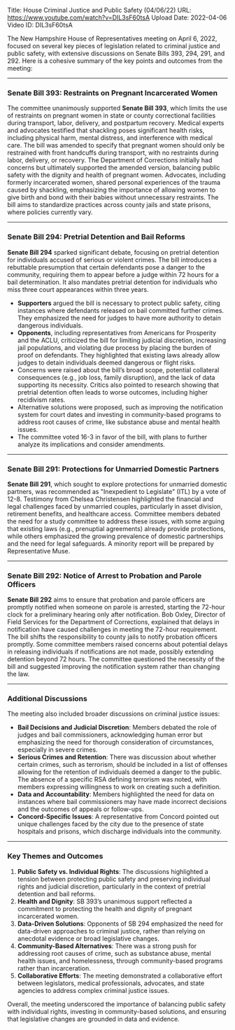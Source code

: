 Title: House Criminal Justice and Public Safety (04/06/22)
URL: https://www.youtube.com/watch?v=DIL3sF60tsA
Upload Date: 2022-04-06
Video ID: DIL3sF60tsA

The New Hampshire House of Representatives meeting on April 6, 2022, focused on several key pieces of legislation related to criminal justice and public safety, with extensive discussions on Senate Bills 393, 294, 291, and 292. Here is a cohesive summary of the key points and outcomes from the meeting:

---

### **Senate Bill 393: Restraints on Pregnant Incarcerated Women**
The committee unanimously supported **Senate Bill 393**, which limits the use of restraints on pregnant women in state or county correctional facilities during transport, labor, delivery, and postpartum recovery. Medical experts and advocates testified that shackling poses significant health risks, including physical harm, mental distress, and interference with medical care. The bill was amended to specify that pregnant women should only be restrained with front handcuffs during transport, with no restraints during labor, delivery, or recovery. The Department of Corrections initially had concerns but ultimately supported the amended version, balancing public safety with the dignity and health of pregnant women. Advocates, including formerly incarcerated women, shared personal experiences of the trauma caused by shackling, emphasizing the importance of allowing women to give birth and bond with their babies without unnecessary restraints. The bill aims to standardize practices across county jails and state prisons, where policies currently vary.

---

### **Senate Bill 294: Pretrial Detention and Bail Reforms**
**Senate Bill 294** sparked significant debate, focusing on pretrial detention for individuals accused of serious or violent crimes. The bill introduces a rebuttable presumption that certain defendants pose a danger to the community, requiring them to appear before a judge within 72 hours for a bail determination. It also mandates pretrial detention for individuals who miss three court appearances within three years. 

- **Supporters** argued the bill is necessary to protect public safety, citing instances where defendants released on bail committed further crimes. They emphasized the need for judges to have more authority to detain dangerous individuals.  
- **Opponents**, including representatives from Americans for Prosperity and the ACLU, criticized the bill for limiting judicial discretion, increasing jail populations, and violating due process by placing the burden of proof on defendants. They highlighted that existing laws already allow judges to detain individuals deemed dangerous or flight risks.  
- Concerns were raised about the bill’s broad scope, potential collateral consequences (e.g., job loss, family disruption), and the lack of data supporting its necessity. Critics also pointed to research showing that pretrial detention often leads to worse outcomes, including higher recidivism rates.  
- Alternative solutions were proposed, such as improving the notification system for court dates and investing in community-based programs to address root causes of crime, like substance abuse and mental health issues.  
- The committee voted 16-3 in favor of the bill, with plans to further analyze its implications and consider amendments.

---

### **Senate Bill 291: Protections for Unmarried Domestic Partners**
**Senate Bill 291**, which sought to explore protections for unmarried domestic partners, was recommended as "Inexpedient to Legislate" (ITL) by a vote of 12-8. Testimony from Chelsea Christensen highlighted the financial and legal challenges faced by unmarried couples, particularly in asset division, retirement benefits, and healthcare access. Committee members debated the need for a study committee to address these issues, with some arguing that existing laws (e.g., prenuptial agreements) already provide protections, while others emphasized the growing prevalence of domestic partnerships and the need for legal safeguards. A minority report will be prepared by Representative Muse.

---

### **Senate Bill 292: Notice of Arrest to Probation and Parole Officers**
**Senate Bill 292** aims to ensure that probation and parole officers are promptly notified when someone on parole is arrested, starting the 72-hour clock for a preliminary hearing only after notification. Bob Oxley, Director of Field Services for the Department of Corrections, explained that delays in notification have caused challenges in meeting the 72-hour requirement. The bill shifts the responsibility to county jails to notify probation officers promptly. Some committee members raised concerns about potential delays in releasing individuals if notifications are not made, possibly extending detention beyond 72 hours. The committee questioned the necessity of the bill and suggested improving the notification system rather than changing the law.

---

### **Additional Discussions**
The meeting also included broader discussions on criminal justice issues:
- **Bail Decisions and Judicial Discretion**: Members debated the role of judges and bail commissioners, acknowledging human error but emphasizing the need for thorough consideration of circumstances, especially in severe crimes.  
- **Serious Crimes and Retention**: There was discussion about whether certain crimes, such as terrorism, should be included in a list of offenses allowing for the retention of individuals deemed a danger to the public. The absence of a specific RSA defining terrorism was noted, with members expressing willingness to work on creating such a definition.  
- **Data and Accountability**: Members highlighted the need for data on instances where bail commissioners may have made incorrect decisions and the outcomes of appeals or follow-ups.  
- **Concord-Specific Issues**: A representative from Concord pointed out unique challenges faced by the city due to the presence of state hospitals and prisons, which discharge individuals into the community.  

---

### **Key Themes and Outcomes**
1. **Public Safety vs. Individual Rights**: The discussions highlighted a tension between protecting public safety and preserving individual rights and judicial discretion, particularly in the context of pretrial detention and bail reforms.  
2. **Health and Dignity**: SB 393’s unanimous support reflected a commitment to protecting the health and dignity of pregnant incarcerated women.  
3. **Data-Driven Solutions**: Opponents of SB 294 emphasized the need for data-driven approaches to criminal justice, rather than relying on anecdotal evidence or broad legislative changes.  
4. **Community-Based Alternatives**: There was a strong push for addressing root causes of crime, such as substance abuse, mental health issues, and homelessness, through community-based programs rather than incarceration.  
5. **Collaborative Efforts**: The meeting demonstrated a collaborative effort between legislators, medical professionals, advocates, and state agencies to address complex criminal justice issues.

Overall, the meeting underscored the importance of balancing public safety with individual rights, investing in community-based solutions, and ensuring that legislative changes are grounded in data and evidence.